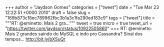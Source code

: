 
+++
author = "Jaydson Gomes"
categories = ["tweet"]
date = "Tue Mar 23 12:22:51 +0000 2010"
draft = false
slug = "169b873c18ec789962fbc3b1a3c1fa290ed183c9"
tags = ["tweet"]
title = """RT: @eminetto: Mais 2 gra..."""
tweet = true
micro = true
tweet_url = "https://twitter.com/jaydson/status/10922505860"
+++
RT: @eminetto: Mais 2 grandes saindo do MySQL e indo pro Cassandra? Sinal dos tempos... http://bit.ly/bXSuQr
